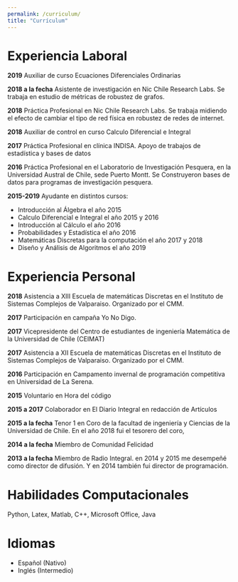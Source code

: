 ```yaml
---
permalink: /curriculum/
title: "Currículum"
---
```


**Experiencia Laboral**
=========
**2019** Auxiliar de curso Ecuaciones Diferenciales Ordinarias

**2018 a la fecha** Asistente de investigación en Nic Chile Research Labs. Se trabaja en estudio de métricas de robustez de grafos.

**2018** Práctica Profesional en Nic Chile Research Labs. Se trabaja midiendo el efecto de cambiar el tipo de red física en robustez de redes de internet.

**2018** Auxiliar de control en curso Calculo Diferencial e Integral

**2017** Práctica Profesional en clínica INDISA. Apoyo de trabajos de estadística y bases de datos

**2016** Práctica Profesional en el Laboratorio de Investigación Pesquera, en la Universidad Austral de Chile, sede Puerto Montt. Se Construyeron bases de datos para programas de investigación pesquera.

**2015-2019** Ayudante en distintos cursos:

* Introducción al Álgebra el año 2015
* Calculo Diferencial e Integral el año 2015 y 2016
* Introducción al Cálculo el año 2016
* Probabilidades y Estadística el año 2016
* Matemáticas Discretas para la computación el año 2017 y 2018
* Diseño y Análisis de Algoritmos el año 2019

Experiencia Personal
========
**2018** Asistencia a XIII Escuela de matemáticas Discretas en el Instituto de Sistemas Complejos de Valparaiso. Organizado por el CMM.

**2017** Participación en campaña Yo No Digo.

**2017** Vicepresidente del Centro de estudiantes de ingeniería Matemática de la Universidad de Chile (CEIMAT)

**2017** Asistencia a XII Escuela de matemáticas Discretas en el Instituto de Sistemas Complejos de Valparaiso. Organizado por el CMM.

**2016** Participación en Campamento invernal de programación competitiva en Universidad de La Serena.

**2015** Voluntario en Hora del código

**2015 a 2017** Colaborador en El Diario Integral en  redacción de Artículos

**2015 a la fecha** Tenor 1 en Coro de la facultad de ingeniería y Ciencias de la Universidad de Chile. En el año 2018 fui el tesorero del coro,

**2014 a la fecha** Miembro de Comunidad Felicidad

**2013 a la fecha** Miembro de Radio Integral. en 2014 y 2015 me desempeñé como director de difusión. Y en 2014 también fui director de programación.

Habilidades Computacionales
=========
Python, Latex, Matlab, C++, Microsoft Office, Java

Idiomas
=========
* Español (Nativo)
* Inglés (Intermedio)